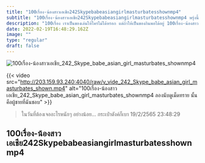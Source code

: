 ```yaml
---
title: "100เรื่อง-น้องสาวเอเชีย242Skypebabeasiangirlmasturbatesshownmp4"
subtitle: "100เรื่อง-น้องสาวเอเชีย242Skypebabeasiangirlmasturbatesshownmp4 พรุ่งนี้ว่าจะไปไปรษณีย์ พอดีอยากส่งสายตาให้เธอ"
description: "100เรื่อง เราเป็นของเล่นให้ใครไม่ได้หรอก แต่ถ้าให้เป็นของกินพอได้อยู่ 100เรื่อง-น้องสาวเอเชีย242Skypebabeasiangirlmasturbatesshownmp4 19/2/2565 23:48:29"
date: 2022-02-19T16:48:29.162Z
image: ""
type: "regular"
draft: false
---
```


![100เรื่อง-น้องสาวเอเชีย_242_Skype_babe_asian_girl_masturbates_shownmp4](http://203.159.93.240:4040/raw/v_vide_242_Skype_babe_asian_girl_masturbates_shown.jpg)

{{< video src="http://203.159.93.240:4040/raw/v_vide_242_Skype_babe_asian_girl_masturbates_shown.mp4" alt="100เรื่อง-น้องสาวเอเชีย_242_Skype_babe_asian_girl_masturbates_shownmp4 ลองนับดูเม็ดทราย นั้นคือผู้ชายที่ฉันชอบ" >}}


> ในวันที่ต้องเจออะไรหนักๆ อย่างน้อย… กระเป๋าตังค์ก็เบา 19/2/2565 23:48:29

## 100เรื่อง-น้องสาวเอเชีย242Skypebabeasiangirlmasturbatesshownmp4
